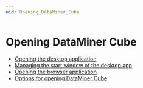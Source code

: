 ```yaml
---
uid: Opening_DataMiner_Cube
---
```


# Opening DataMiner Cube

- [Opening the desktop application](xref:Opening_the_desktop_app)
- [Managing the start window of the desktop app](xref:Managing_the_start_window)
- [Opening the browser application](xref:Opening_the_browser_app)
- [Options for opening DataMiner Cube](xref:Options_for_opening_DataMiner_Cube)
